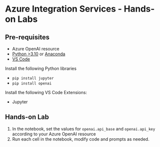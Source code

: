 # Azure Integration Services - Hands-on Labs

## Pre-requisites
- Azure OpenAI resource
- [Python >3.10](https://www.python.org/) or [Anaconda](https://www.anaconda.com/download)
- [VS Code](https://code.visualstudio.com)

Install the following Python libraries
- `pip install jupyter`
- `pip install openai`

Install the following VS Code Extensions:
- Jupyter

## Hands-on Lab
1. In the notebook, set the values for `openai.api_base` and `openai.api_key` according to your Azure OpenAI resource
2. Run each cell in the notebook, modify code and prompts as needed.